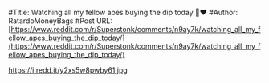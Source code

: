 #Title: Watching all my fellow apes buying the dip today 🥲❤️
#Author: RatardoMoneyBags
#Post URL: [https://www.reddit.com/r/Superstonk/comments/n9ay7k/watching_all_my_fellow_apes_buying_the_dip_today/](https://www.reddit.com/r/Superstonk/comments/n9ay7k/watching_all_my_fellow_apes_buying_the_dip_today/)


https://i.redd.it/y2xs5w8pwby61.jpg